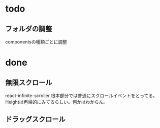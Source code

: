 
# todo

## フォルダの調整
componentsの種類ごとに調整

# done

## 無限スクロール

react-infinite-scroller
根本部分では普通にスクロールイベントをとってる。
Heightは再帰的にみてるらしい。何かはわからん。

## ドラッグスクロール